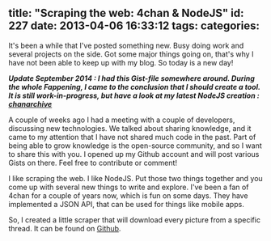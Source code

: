 title: "Scraping the web: 4chan & NodeJS"
id: 227
date: 2013-04-06 16:33:12
tags:
categories:
---
It's been a while that I've posted something new. Busy doing work and several projects on the side. Got some major things going on, that's why I have not been able to keep up with my blog. So today is a new day!

<!--more-->

_**Update September 2014 : I had this Gist-file somewhere around. During the whole Fappening, I came to the conclusion that I should create a tool. It is still work-in-progress, but have a look at my latest NodeJS creation : [chanarchive](https://github.com/j3lte/chanarchive "chanarchive on Github")**_

A couple of weeks ago I had a meeting with a couple of developers, discussing new technologies. We talked about sharing knowledge, and it came to my attention that I have not shared much code in the past. Part of being able to grow knowledge is the open-source community, and so I want to share this with you. I opened up my Github account and will post various Gists on there. Feel free to contribute or comment!

I like scraping the web. I like NodeJS. Put those two things together and you come up with several new things to write and explore. I've been a fan of 4chan for a couple of years now, which is fun on some days. They have implemented a JSON API, that can be used for things like mobile apps.

So, I created a little scraper that will download every picture from a specific thread. It can be found on [Github](https://gist.github.com/j3lte/5326383).

<script src="https://gist.github.com/j3lte/5326383.js"></script>